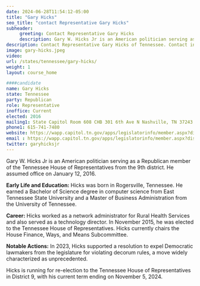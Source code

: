 ```yaml
---
date: 2024-06-28T11:54:12-05:00
title: "Gary Hicks"
seo_title: "contact Representative Gary Hicks"
subheader:
     greeting: Contact Representative Gary Hicks
     description: Gary W. Hicks Jr is an American politician serving as a Republican member of the Tennessee House of Representatives from the 9th district. He assumed office on January 12, 2016.
description: Contact Representative Gary Hicks of Tennessee. Contact information for Gary Hicks includes email address, phone number, and mailing address.
image: gary-hicks.jpeg
video:
url: /states/tennessee/gary-hicks/
weight: 1
layout: course_home

####candidate
name: Gary Hicks
state: Tennessee
party: Republican
role: Representative
inoffice: Current
elected: 2016
mailing1: State Capitol Room 608 CHB 301 6th Ave N Nashville, TN 37243
phone1: 615-741-7480
website: https://wapp.capitol.tn.gov/apps/legislatorinfo/member.aspx?district=H9/
email : https://wapp.capitol.tn.gov/apps/legislatorinfo/member.aspx?district=H9/
twitter: garyhicksjr
---
```

Gary W. Hicks Jr is an American politician serving as a Republican member of the Tennessee House of Representatives from the 9th district. He assumed office on January 12, 2016.

**Early Life and Education:**
Hicks was born in Rogersville, Tennessee. He earned a Bachelor of Science degree in computer science from East Tennessee State University and a Master of Business Administration from the University of Tennessee.

**Career:**
Hicks worked as a network administrator for Rural Health Services and also served as a technology director. In November 2015, he was elected to the Tennessee House of Representatives. Hicks currently chairs the House Finance, Ways, and Means Subcommittee.

**Notable Actions:**
In 2023, Hicks supported a resolution to expel Democratic lawmakers from the legislature for violating decorum rules, a move widely characterized as unprecedented.

Hicks is running for re-election to the Tennessee House of Representatives in District 9, with his current term ending on November 5, 2024.
